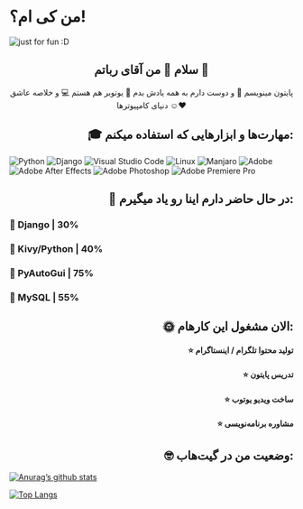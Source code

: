 # من کی ام؟!

<img src="https://user-images.githubusercontent.com/109177330/185677384-768d2e18-015e-46c6-956e-2a5dfc655676.svg" alt="just for fun :D">

<h2 align="center">سلام 👋 من آقای رباتم 🤖</h2>
<p align="center">پایتون مینویسم 🐍 و دوست دارم به همه یادش بدم 🎯 یوتوبر هم هستم 💻 و خلاصه عاشق دنیای کامپیوترها ☺️❤️</p>


<h2 align="right">🎓 مهارت‌ها و ابزارهایی که استفاده میکنم:</h2>

![Python](https://img.shields.io/badge/python-3670A0?style=for-the-badge&logo=python&logoColor=ffdd54) ![Django](https://img.shields.io/badge/django-%23092E20.svg?style=for-the-badge&logo=django&logoColor=white) ![Visual Studio Code](https://img.shields.io/badge/Visual%20Studio%20Code-0078d7.svg?style=for-the-badge&logo=visual-studio-code&logoColor=white) ![Linux](https://img.shields.io/badge/Linux-FCC624?style=for-the-badge&logo=linux&logoColor=black) ![Manjaro](https://img.shields.io/badge/Manjaro-35BF5C?style=for-the-badge&logo=Manjaro&logoColor=white) ![Adobe](https://img.shields.io/badge/adobe-%23FF0000.svg?style=for-the-badge&logo=adobe&logoColor=white) ![Adobe After Effects](https://img.shields.io/badge/Adobe%20After%20Effects-9999FF.svg?style=for-the-badge&logo=Adobe%20After%20Effects&logoColor=white) ![Adobe Photoshop](https://img.shields.io/badge/adobe%20photoshop-%2331A8FF.svg?style=for-the-badge&logo=adobe%20photoshop&logoColor=white) ![Adobe Premiere Pro](https://img.shields.io/badge/Adobe%20Premiere%20Pro-9999FF.svg?style=for-the-badge&logo=Adobe%20Premiere%20Pro&logoColor=white)

<h2 align="right">🌱 در حال حاضر دارم اینا رو یاد میگیرم:</h2>
<h3 align="left">🔮 Django | 30%</h3>
<h3 align="left">🔮 Kivy/Python | 40%</h3>
<h3 align="left">🔮 PyAutoGui | 75%</h3>
<h3 align="left">🔮 MySQL | 55%</h3>

<h2 align="right">🌞 الان مشغول این کارهام: </h2>
<h4 align="right">⭐️ تولید محتوا تلگرام / اینستاگرام</h4>
<h4 align="right">⭐️ تدریس پایتون</h4>
<h4 align="right">⭐️ ساخت ویدیو یوتوب</h4>
<h4 align="right">⭐️ مشاوره برنامه‌نویسی</h4>

<h2 align="right">🤓 وضعیت من در گیت‌هاب:</h2>

[![Anurag’s github stats](https://github-readme-stats.vercel.app/api?username=imrrobat)](https://github.com/imrrobat)

[![Top Langs](https://github-readme-stats.vercel.app/api/top-langs/?username=imrrobat&layout=compact)](https://github.com/imrrobat)
